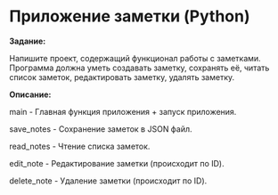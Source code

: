 # Приложение заметки (Python)

**Задание:**

Напишите проект, содержащий функционал работы с заметками. Программа должна уметь создавать заметку, сохранять её, читать список заметок, редактировать заметку, удалять заметку.



**Описание:**

main - Главная функция приложения + запуск приложения.

save_notes - Сохранение заметок в JSON файл.

read_notes - Чтение списка заметок.

edit_note - Редактирование заметки (происходит по ID).

delete_note - Удаление заметки (происходит по ID).

